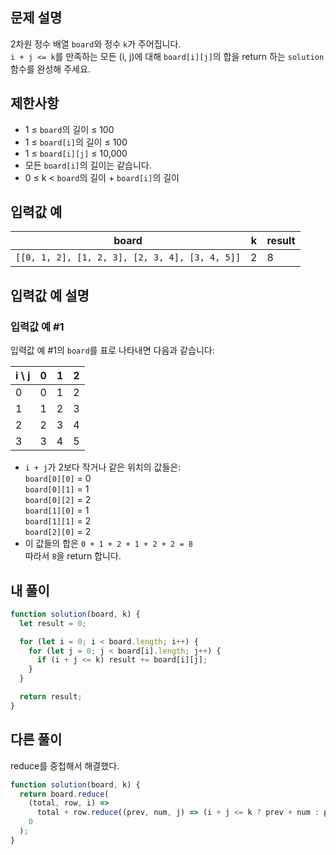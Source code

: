 ## 문제 설명

2차원 정수 배열 `board`와 정수 `k`가 주어집니다.  
`i + j <= k`를 만족하는 모든 (i, j)에 대해 `board[i][j]`의 합을 return 하는 `solution` 함수를 완성해 주세요.

## 제한사항

- 1 ≤ `board`의 길이 ≤ 100
- 1 ≤ `board[i]`의 길이 ≤ 100
- 1 ≤ `board[i][j]` ≤ 10,000
- 모든 `board[i]`의 길이는 같습니다.
- 0 ≤ k < `board`의 길이 + `board[i]`의 길이

## 입력값 예

| board                                          | k   | result |
| ---------------------------------------------- | --- | ------ |
| `[[0, 1, 2], [1, 2, 3], [2, 3, 4], [3, 4, 5]]` | 2   | 8      |

## 입력값 예 설명

### 입력값 예 #1

입력값 예 #1의 `board`를 표로 나타내면 다음과 같습니다:

| i \ j | 0   | 1   | 2   |
| ----- | --- | --- | --- |
| 0     | 0   | 1   | 2   |
| 1     | 1   | 2   | 3   |
| 2     | 2   | 3   | 4   |
| 3     | 3   | 4   | 5   |

- `i + j`가 2보다 작거나 같은 위치의 값들은:  
  `board[0][0]` = 0  
  `board[0][1]` = 1  
  `board[0][2]` = 2  
  `board[1][0]` = 1  
  `board[1][1]` = 2  
  `board[2][0]` = 2
- 이 값들의 합은 `0 + 1 + 2 + 1 + 2 + 2 = 8`  
  따라서 `8`을 return 합니다.

## 내 풀이

```js
function solution(board, k) {
  let result = 0;

  for (let i = 0; i < board.length; i++) {
    for (let j = 0; j < board[i].length; j++) {
      if (i + j <= k) result += board[i][j];
    }
  }

  return result;
}
```

## 다른 풀이

reduce를 중첩해서 해결했다.

```js
function solution(board, k) {
  return board.reduce(
    (total, row, i) =>
      total + row.reduce((prev, num, j) => (i + j <= k ? prev + num : prev), 0),
    0
  );
}
```
